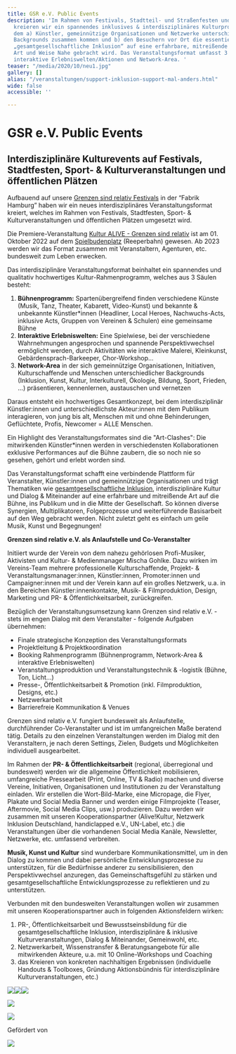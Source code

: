 ```yaml
---
title: GSR e.V. Public Events
description: 'Im Rahmen von Festivals, Stadtteil- und Straßenfesten und Sport- & Kulturveranstaltungen
  kreieren wir ein spannendes inklusives & interdisziplinäres Kulturprogramm, bei
  dem a) Künstler, gemeinnützige Organisationen und Netzwerke unterschiedlichster
  Backgrounds zusammen kommen und b) den Besuchern vor Ort die essentielle Thematik
  „gesamtgesellschaftliche Inklusion“ auf eine erfahrbare, mitreißende und künstlerische
  Art und Weise Nahe gebracht wird. Das Veranstaltungsformat umfasst 3 Säulen: Bühnen-Performance,
  interaktive Erlebniswelten/Aktionen und Network-Area. '
teaser: "/media/2020/10/neu1.jpg"
gallery: []
alias: "/veranstaltungen/support-inklusion-support-mal-anders.html"
wide: false
accessible: ''

---
```

# GSR e.V. Public Events

## Interdisziplinäre Kulturevents auf Festivals, Stadtfesten, Sport- & Kulturveranstaltungen und öffentlichen Plätzen

Aufbauend auf unsere [Grenzen sind relativ Festivals](https://www.grenzensindrelativ.de/aktivitaeten/projekte-und-veranstaltungen/veranstaltungsformate-fuer-dein-event/review-grenzen-sind-relativ-festivals-2017-2019) in der “Fabrik Hamburg” haben wir ein neues interdisziplinäres Veranstaltungsformat kreiert, welches im Rahmen von Festivals, Stadtfesten, Sport- & Kulturveranstaltungen und öffentlichen Plätzen umgesetzt wird.

Die Premiere-Veranstaltung [Kultur ALIVE - Grenzen sind relativ](https://www.grenzensindrelativ.de/aktivitaeten/projekte-und-veranstaltungen/veranstaltungsformate-fuer-dein-event/kultur-alive-grenzen-sind-relativ-sa.1.10.22-spielbudenplatz-reeperbahn-hamburg) ist am 01. Oktober 2022 auf dem [Spielbudenplatz](https://spielbudenplatz.eu/) (Reeperbahn) gewesen. Ab 2023 werden wir das Format zusammen mit Veranstaltern, Agenturen, etc. bundesweit zum Leben erwecken.

Das interdisziplinäre Veranstaltungsformat beinhaltet ein spannendes und qualitativ hochwertiges Kultur-Rahmenprogramm, welches aus 3 Säulen besteht:

1. **Bühnenprogramm:** Spartenübergreifend finden verschiedene Künste (Musik, Tanz, Theater, Kabarett, Video-Kunst) und bekannte & unbekannte Künstler*innen (Headliner, Local Heroes, Nachwuchs-Acts, inklusive Acts, Gruppen von Vereinen & Schulen) eine gemeinsame Bühne
2. **Interaktive Erlebniswelten:** Eine Spielwiese, bei der verschiedene Wahrnehmungen angesprochen und spannende Perspektivwechsel ermöglicht werden, durch Aktivitäten wie interaktive Malerei, Kleinkunst, Gebärdensprach-Barkeeper, Chor-Workshop...
3. **Network-Area** in der sich gemeinnützige Organisationen, Initiativen, Kulturschaffende und Menschen unterschiedlicher Backgrounds (Inklusion, Kunst, Kultur, Interkulturell, Ökologie, Bildung, Sport, Frieden, ...) präsentieren, kennenlernen, austauschen und vernetzen

Daraus entsteht ein hochwertiges Gesamtkonzept, bei dem interdisziplinär Künstler:innen und unterschiedlichste Akteur:innen mit dem Publikum interagieren, von jung bis alt, Menschen mit und ohne Behinderungen, Geflüchtete, Profis, Newcomer = ALLE Menschen.

Ein Highlight des Veranstaltungsformates sind die "Art-Clashes": Die mitwirkenden Künstler*innen werden in verschiedensten Kollaborationen exklusive Performances auf die Bühne zaubern, die so noch nie so gesehen, gehört und erlebt worden sind.

Das Veranstaltungsformat schafft eine verbindende Plattform für Veranstalter, Künstler:innen und gemeinnützige Organisationen und trägt Thematiken wie [gesamtgesellschaftliche Inklusion](/ueber-uns/herleitung.html), interdisziplinäre Kultur und Dialog & Miteinander auf eine erfahrbare und mitreißende Art auf die Bühne, ins Publikum und in die Mitte der Gesellschaft. So können diverse Synergien, Multiplikatoren, Folgeprozesse und weiterführende Basisarbeit auf den Weg gebracht werden. Nicht zuletzt geht es einfach um geile Musik, Kunst und Begegnungen!

**Grenzen sind relativ e.V. als Anlaufstelle und Co-Veranstalter**

Initiiert wurde der Verein von dem nahezu gehörlosen Profi-Musiker, Aktivisten und Kultur- & Medienmanager Mischa Gohlke. Dazu wirken im Vereins-Team mehrere professionelle Kulturschaffende, Projekt- & Veranstaltungsmanager:innen, Künstler:innen, Promoter:innen und Campaigner:innen mit und der Verein kann auf ein großes Netzwerk, u.a. in den Bereichen Künstler:innenkontakte, Musik- & Filmproduktion, Design, Marketing und PR- & Öffentlichkeitsarbeit, zurückgreifen.

Bezüglich der Veranstaltungsumsetzung kann Grenzen sind relativ e.V. - stets im engen Dialog mit dem Veranstalter - folgende Aufgaben übernehmen:

* Finale strategische Konzeption des Veranstaltungsformats
* Projektleitung & Projektkoordination
* Booking Rahmenprogramm (Bühnenprogramm, Network-Area & interaktive Erlebniswelten)
* Veranstaltungsproduktion und Veranstaltungstechnik & -logistik (Bühne, Ton, Licht...)
* Presse-, Öffentlichkeitsarbeit & Promotion (inkl. Filmproduktion, Designs, etc.)
* Netzwerkarbeit
* Barrierefreie Kommunikation & Venues

Grenzen sind relativ e.V. fungiert bundesweit als Anlaufstelle, durchführender Co-Veranstalter und ist im umfangreichen Maße beratend tätig. Details zu den einzelnen Veranstaltungen werden im Dialog mit den Veranstaltern, je nach deren Settings, Zielen, Budgets und Möglichkeiten individuell ausgearbeitet.

Im Rahmen der **PR- & Öffentlichkeitsarbeit** (regional, überregional und bundesweit) werden wir die allgemeine Öffentlichkeit mobilisieren, umfangreiche Pressearbeit (Print, Online, TV & Radio) machen und diverse Vereine, Initiativen, Organisationen und Institutionen zu der Veranstaltung einladen. Wir erstellen die Wort-Bild-Marke, eine Micropage, die Flyer, Plakate und Social Media Banner und werden einige Filmprojekte (Teaser, Aftermovie, Social Media Clips, usw.) produzieren. Dazu werden wir zusammen mit unseren Kooperationspartner (Alive!Kultur, Netzwerk Inklusion Deutschland, handiclapped e.V., UN-Label, etc.) die Veranstaltungen über die vorhandenen Social Media Kanäle, Newsletter, Netzwerke, etc. umfassend verbreiten.

**Musik, Kunst und Kultur** sind wunderbare Kommunikationsmittel, um in den Dialog zu kommen und dabei persönliche Entwicklungsprozesse zu unterstützen, für die Bedürfnisse anderer zu sensibilisieren, den Perspektivwechsel anzuregen, das Gemeinschaftsgefühl zu stärken und gesamtgesellschaftliche Entwicklungsprozesse zu reflektieren und zu unterstützen.

Verbunden mit den bundesweiten Veranstaltungen wollen wir zusammen mit unseren Kooperationspartner auch in folgenden Aktionsfeldern wirken:

1. PR-, Öffentlichkeitsarbeit und Bewusstseinsbildung für die gesamtgesellschaftliche Inklusion, interdisziplinäre & inklusive Kulturveranstaltungen, Dialog & Miteinander, Gemeinwohl, etc.
2. Netzwerkarbeit, Wissenstransfer & Beratungsangebote für alle mitwirkenden Akteure, u.a. mit 10 Online-Workshops und Coaching
3. das Kreieren von konkreten nachhaltigen Ergebnissen (individuelle Handouts & Toolboxes, Gründung Aktionsbündnis für interdisziplinäre Kulturveranstaltungen, etc.)

<gallery>

![](/media/2020/10/neu1.jpg)![](/media/2020/10/asv-festival-_-anderssein-vereint-_-foto-by-marie-tabuena-_-online.jpg)![](/media/2020/10/hoffenheim1.png)

![](/media/2015/07/NDR-Inklusionsfackel3.jpg)

![](/media/2015/07/NDR-Inklusionsfackel.jpg)</gallery>

Gefördert von

![](/media/2021/07/20170919100223-aktion_mensch_logo.svg)